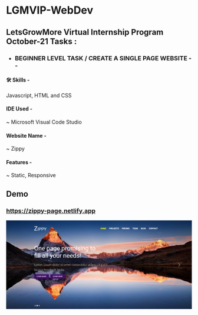 # LGMVIP-WebDev
## LetsGrowMore Virtual Internship Program October-21 Tasks :

- ### BEGINNER LEVEL TASK / CREATE A SINGLE PAGE WEBSITE --
 
#### 🛠 Skills -
Javascript, HTML and CSS
 
#### IDE Used -
~ Microsoft Visual Code Studio

#### Website Name - 
~ Zippy

#### Features - 
~ Static, Responsive
## Demo
### https://zippy-page.netlify.app 

![alt text](https://github.com/coder1706/LGMVIP-WebDev/blob/master/Task-1/Img/Screenshot%20(79).png?raw=true)
